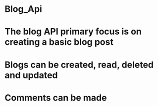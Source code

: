 # Blog_Api
# The blog API primary focus is on creating a basic blog post
# Blogs can be created, read, deleted and updated
# Comments can be made

